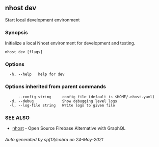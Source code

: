 ## nhost dev

Start local development environment

### Synopsis

Initialize a local Nhost environment for development and testing.

```
nhost dev [flags]
```

### Options

```
  -h, --help   help for dev
```

### Options inherited from parent commands

```
      --config string     config file (default is $HOME/.nhost.yaml)
  -d, --debug             Show debugging level logs
  -l, --log-file string   Write logs to given file
```

### SEE ALSO

* [nhost](nhost.md)	 - Open Source Firebase Alternative with GraphQL

###### Auto generated by spf13/cobra on 24-May-2021
